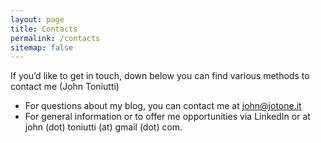 ```yaml
---
layout: page
title: Contacts
permalink: /contacts
sitemap: false
---
```


If you’d like to get in touch, down below you can find various methods to contact me (John Toniutti)

- For questions about my blog, you can contact me at [john@jotone.it](mailto:john@jotone.it)
- For general information or to offer me opportunities via LinkedIn or at john (dot) toniutti (at) gmail (dot) com.

